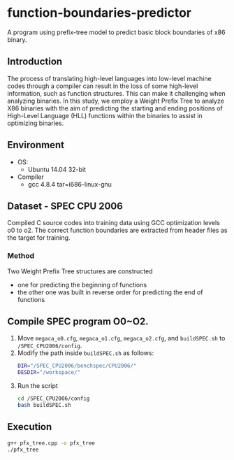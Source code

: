 # function-boundaries-predictor
A program using prefix-tree model to predict basic block boundaries of x86 binary.

## Introduction
The process of translating high-level languages into low-level machine codes through a compiler can result in the loss of some high-level information, such as function structures. This can make it challenging when analyzing binaries. In this study, we employ a Weight Prefix Tree to analyze X86 binaries with the aim of predicting the starting and ending positions of High-Level Language (HLL) functions within the binaries to assist in optimizing binaries.

## Environment
- OS: 
    - Ubuntu 14.04 32-bit
- Compiler
    - gcc 4.8.4 tar=i686-linux-gnu
## Dataset - SPEC CPU 2006
Compiled C source codes into training data using GCC optimization levels o0 to o2. The correct function boundaries are extracted from header files as the target for training. 
### Method
Two Weight Prefix Tree structures are constructed
- one for predicting the beginning of functions
- the other one was built in reverse order for predicting the end of functions

## Compile SPEC program O0~O2.
1. Move ```megaca_o0.cfg```, ```megaca_o1.cfg```, ```megaca_o2.cfg```, and ```buildSPEC.sh``` to ```/SPEC_CPU2006/config```.
2. Modify the path inside ```buildSPEC.sh``` as follows:
    ```sh
    DIR="/SPEC_CPU2006/benchspec/CPU2006/"
    DESDIR="/workspace/"
    ```
3. Run the script
    ```bash
    cd /SPEC_CPU2006/config
    bash buildSPEC.sh
    ```

## Execution
```bash
g++ pfx_tree.cpp -o pfx_tree
./pfx_tree
```
